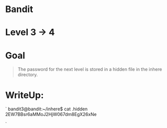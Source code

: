 # Bandit
# Level 3 -> 4
# Goal
> The password for the next level is stored in a hidden file in the inhere directory.

# WriteUp:

`
bandit3@bandit:~/inhere$ cat .hidden
2EW7BBsr6aMMoJ2HjW067dm8EgX26xNe

`